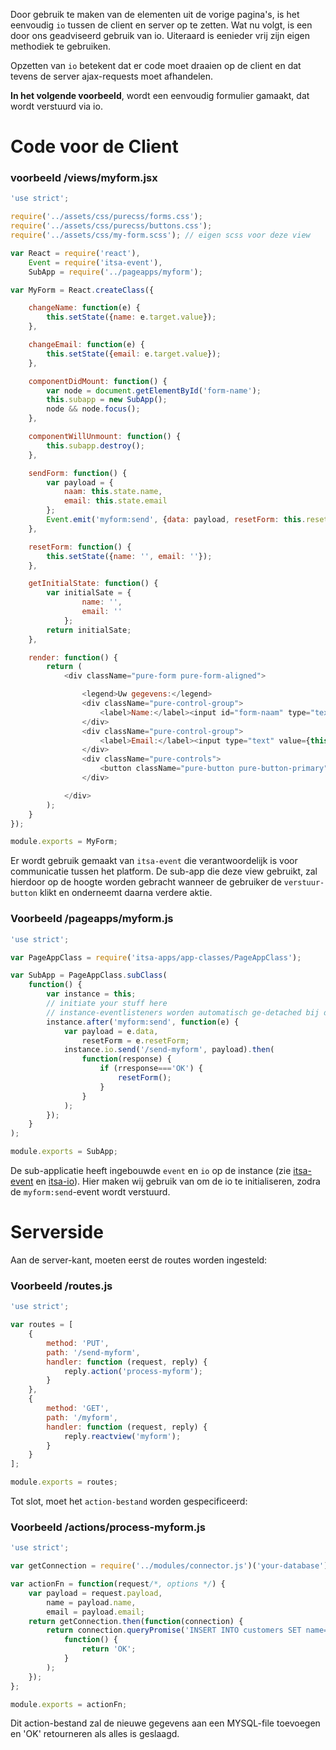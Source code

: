 Door gebruik te maken van de elementen uit de vorige pagina's, is het eenvoudig `io` tussen de client en server op te zetten. Wat nu volgt, is een door ons geadviseerd gebruik van io. Uiteraard is eenieder vrij zijn eigen methodiek te gebruiken.

Opzetten van `io` betekent dat er code moet draaien op de client en dat tevens de server ajax-requests moet afhandelen.

**In het volgende voorbeeld**, wordt een eenvoudig formulier gamaakt, dat wordt verstuurd via io.

# Code voor de Client

### voorbeeld /views/myform.jsx
```js
'use strict';

require('../assets/css/purecss/forms.css');
require('../assets/css/purecss/buttons.css');
require('../assets/css/my-form.scss'); // eigen scss voor deze view

var React = require('react'),
    Event = require('itsa-event'),
    SubApp = require('../pageapps/myform');

var MyForm = React.createClass({

    changeName: function(e) {
        this.setState({name: e.target.value});
    },

    changeEmail: function(e) {
        this.setState({email: e.target.value});
    },

    componentDidMount: function() {
        var node = document.getElementById('form-name');
        this.subapp = new SubApp();
        node && node.focus();
    },

    componentWillUnmount: function() {
        this.subapp.destroy();
    },

    sendForm: function() {
        var payload = {
            naam: this.state.name,
            email: this.state.email
        };
        Event.emit('myform:send', {data: payload, resetForm: this.resetForm});
    },

    resetForm: function() {
        this.setState({name: '', email: ''});
    },

    getInitialState: function() {
        var initialSate = {
                name: '',
                email: ''
            };
        return initialSate;
    },

    render: function() {
        return (
            <div className="pure-form pure-form-aligned">

                <legend>Uw gegevens:</legend>
                <div className="pure-control-group">
                    <label>Name:</label><input id="form-naam" type="text" value={this.state.naam} onChange={this.changeName} />
                </div>
                <div className="pure-control-group">
                    <label>Email:</label><input type="text" value={this.state.email} onChange={this.changeEmail} />
                </div>
                <div className="pure-controls">
                    <button className="pure-button pure-button-primary" onClick={this.sendForm}>Verstuur</button>
                </div>

            </div>
        );
    }
});

module.exports = MyForm;

```

Er wordt gebruik gemaakt van `itsa-event` die verantwoordelijk is voor communicatie tussen het platform. De sub-app die deze view gebruikt, zal hierdoor op de hoogte worden gebracht wanneer de gebruiker de `verstuur-button` klikt en onderneemt daarna verdere aktie.


### Voorbeeld /pageapps/myform.js
```js
'use strict';

var PageAppClass = require('itsa-apps/app-classes/PageAppClass');

var SubApp = PageAppClass.subClass(
    function() {
        var instance = this;
        // initiate your stuff here
        // instance-eventlisteners worden automatisch ge-detached bij destruction
        instance.after('myform:send', function(e) {
            var payload = e.data,
                resetForm = e.resetForm;
            instance.io.send('/send-myform', payload).then(
                function(response) {
                    if (rresponse==='OK') {
                        resetForm();
                    }
                }
            );
        });
    }
);

module.exports = SubApp;
```

De sub-applicatie heeft ingebouwde `event` en `io` op de instance (zie [itsa-event](http://itsa.io/docs/itsa-event) en [itsa-io](http://itsa.io/docs/itsa-io)). Hier maken wij gebruik van om de io te initialiseren, zodra de `myform:send`-event wordt verstuurd.


# Serverside

Aan de server-kant, moeten eerst de routes worden ingesteld:

### Voorbeeld /routes.js
```js
'use strict';

var routes = [
    {
        method: 'PUT',
        path: '/send-myform',
        handler: function (request, reply) {
            reply.action('process-myform');
        }
    },
    {
        method: 'GET',
        path: '/myform',
        handler: function (request, reply) {
            reply.reactview('myform');
        }
    }
];

module.exports = routes;
```

Tot slot, moet het `action-bestand` worden gespecificeerd:

### Voorbeeld /actions/process-myform.js
```js
'use strict';

var getConnection = require('../modules/connector.js')('your-database');

var actionFn = function(request/*, options */) {
    var payload = request.payload,
        name = payload.name,
        email = payload.email;
    return getConnection.then(function(connection) {
        return connection.queryPromise('INSERT INTO customers SET name=?, email=?', [name, email]).then(
            function() {
                return 'OK';
            }
        );
    });
};

module.exports = actionFn;
```

Dit action-bestand zal de nieuwe gegevens aan een MYSQL-file toevoegen en 'OK' retourneren als alles is geslaagd.